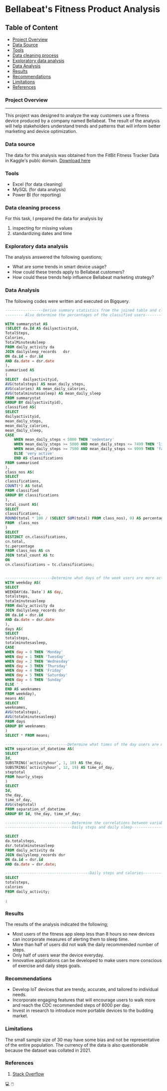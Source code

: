 # Bellabeat's Fitness Product Analysis

## Table of Content
- [Project Overview](#project-overview)
- [Data Source](#data-source)
- [Tools](#tools)
- [Data cleaning process](#data-cleaning-process)
- [Exploratory data analysis](#exploratory-data-analysis)
- [Data Analysis](#data-analysis)
- [Results](#results)
- [Recommendations](#recommendations)
- [Limitations](#limitations)
- [References](#references)
  
### Project Overview
---

This project was designed to analyze the way customers use a fitness device produced by a company named Bellabeat. The result of the analysis will help stakeholders understand trends and patterns that will inform better marketing and device optimization.

### Data source

The data for this analysis was obtained from the FitBit Fitness Tracker Data in Kaggle's publc domain. [Download here](https://www.kaggle.com/datasets/arashnic/fitbit)

### Tools
- Excel (for data cleaning)
- MySQL (for data analysis)
- Power BI (for reporting)

### Data cleaning process
For this task, I prepared the data for analysis by
1. inspecting for missing values
2. standardizing dates and time

### Exploratory data analysis
The analysis answered the following questions;
- What are some trends in smart device usage?
- How could these trends apply to Bellabeat customers?
- How could these trends help influence Bellabeat marketing strategy?

### Data Analysis
The following codes were written and executed on Bigquery.

```sql
-----------------Derive summary statistics from the joined table and classify users by their level of activity-----------------------------
-------- Also determine the percentages of the classified users---------------------------------------------

WITH summarystat AS
(SELECT da.Id AS dailyactivityid,  
TotalSteps,  
Calories,
TotalMinutesAsleep
FROM daily_activity da
JOIN dailysleep_records   dsr
ON da.id = dsr.id
AND da.date = dsr.date
),
summarised AS
(
SELECT  dailyactivityid, 
AVG(totalsteps) AS mean_daily_steps, 
AVG(calories) AS mean_daily_calories, 
AVG(totalminutesasleep) AS mean_daily_sleep
FROM summarystat
GROUP BY dailyactivityid),
classified AS(
SELECT 
dailyactivityid,
mean_daily_steps,
mean_daily_calories,
mean_daily_sleep,
CASE 
	WHEN mean_daily_steps < 5000 THEN 'sedentary'
	WHEN mean_daily_steps >= 5000 AND mean_daily_steps <= 7499 THEN 'lightly active'
	WHEN mean_daily_steps >= 7500 AND mean_daily_steps <= 9999 THEN 'fairly active'
    ELSE 'very active'
    END AS classifications
FROM summarised
),
class_nos AS(
SELECT 
classifications,
COUNT(*) AS total
FROM classified
GROUP BY classifications
),
total_count AS(
SELECT 
classifications,
ROUND(total * 100 / (SELECT SUM(total) FROM class_nos), 0) AS percentage
FROM  class_nos
)
SELECT
DISTINCT cn.classifications,
cn.total,
tc.percentage
FROM class_nos AS cn
JOIN total_count AS tc
ON 
cn.classifications = tc.classifications;


---------------------Determine what days of the week users are more active------------------------------------------------------
WITH weekday AS(
SELECT
WEEKDAY(da.`Date`) AS day,
totalsteps,
totalminutesasleep
FROM daily_activity da
JOIN dailysleep_records dsr
ON da.id = dsr.id
AND da.date = dsr.date
),
days AS(
SELECT 
totalsteps,
totalminutesasleep,
CASE
WHEN day = 0 THEN 'Monday'
WHEN day = 1 THEN 'Tuesday'
WHEN day = 2 THEN 'Wednesday'
WHEN day = 3 THEN 'Thursday'
WHEN day = 4 THEN 'Friday'
WHEN day = 5 THEN 'Saturday'
WHEN day = 6 THEN 'Sunday'
ELSE ' '
END AS weeknames 
FROM weekday),
means AS(
SELECT 
weeknames,
AVG(totalsteps),
AVG(totalminutesasleep)
FROM days
GROUP BY weeknames
)
SELECT * FROM means;

----------------------------Determine what times of the day users are more active-------------------------------------------------
WITH separation_of_datetime AS(
SELECT
Id,
SUBSTRING(`activityhour`, 1, 10) AS the_day,
SUBSTRING(`activityhour`, 12, 19) AS time_of_day,
steptotal
FROM hourly_steps
)
SELECT
Id,
the_day,
time_of_day,
AVG(steptotal)
FROM separation_of_datetime
GROUP BY Id, the_day, time_of_day;

------------------------------Determine the correlations between variables-------------------------------------------------
------------------------------Daily steps and daily sleep------------------------------------------------------------------

SELECT 
da.totalsteps,
dsr.totalminutesasleep
FROM daily_activity da
JOIN dailysleep_records dsr
ON da.id = dsr.id
AND da.date = dsr.date;

--------------------------------------Daily steps and calories--------------------------------------------------------------
SELECT 
totalsteps,
calories
FROM daily_activity;

;
```
### Results
The results of the analysis indicated the following;
- Most users of the fitness app sleep less than 8 hours so new devices can incorporate measures of alerting them to sleep time.
- More than half of users did not walk the daily recommended number of steps.
- Only half of users wear the device everyday.
- Innovative applications can be developed to make users more conscious of exercise and daily steps goals.

### Recommendations
- Develop IoT devices that are trendy, accurate, and tailored to individual needs.
- Incorporate engaging features that will encourage users to walk more and reach the CDC recommended steps of 8000 per day.
- Invest in research to introduce more portable devices to the budding market.

### Limitations 
The small sample size of 30 may have some bias and not be representative of the entire population. The currency of the data is also questionable because the dataset was collated in 2021.

### References
1. [Stack Overflow](https://stackoverflow.com/questions/17946221/sql-join-and-different-types-of-joins)

💻
🖱️
   
